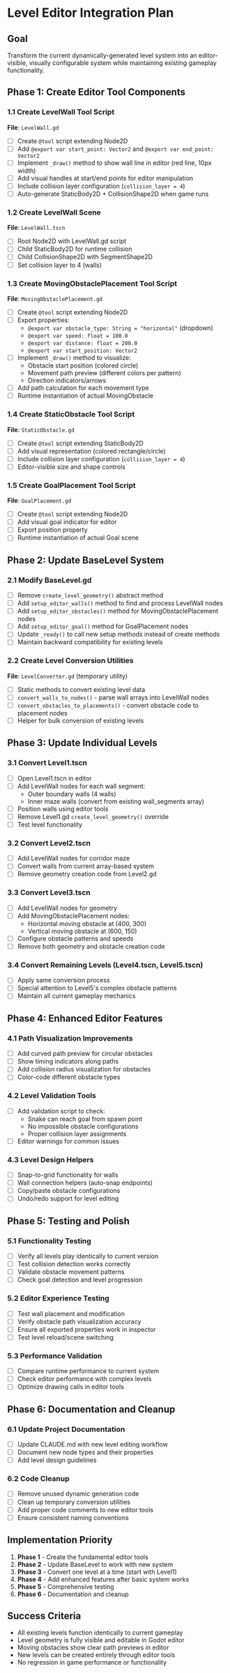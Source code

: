 # Level Editor Integration Plan

## Goal
Transform the current dynamically-generated level system into an editor-visible, visually configurable system while maintaining existing gameplay functionality.

## Phase 1: Create Editor Tool Components

### 1.1 Create LevelWall Tool Script
**File**: `LevelWall.gd`
- [ ] Create `@tool` script extending Node2D
- [ ] Add `@export var start_point: Vector2` and `@export var end_point: Vector2`
- [ ] Implement `_draw()` method to show wall line in editor (red line, 10px width)
- [ ] Add visual handles at start/end points for editor manipulation
- [ ] Include collision layer configuration (`collision_layer = 4`)
- [ ] Auto-generate StaticBody2D + CollisionShape2D when game runs

### 1.2 Create LevelWall Scene
**File**: `LevelWall.tscn`
- [ ] Root Node2D with LevelWall.gd script
- [ ] Child StaticBody2D for runtime collision
- [ ] Child CollisionShape2D with SegmentShape2D
- [ ] Set collision layer to 4 (walls)

### 1.3 Create MovingObstaclePlacement Tool Script
**File**: `MovingObstaclePlacement.gd`
- [ ] Create `@tool` script extending Node2D
- [ ] Export properties:
  - `@export var obstacle_type: String = "horizontal"` (dropdown)
  - `@export var speed: float = 100.0`
  - `@export var distance: float = 200.0`
  - `@export var start_position: Vector2`
- [ ] Implement `_draw()` method to visualize:
  - Obstacle start position (colored circle)
  - Movement path preview (different colors per pattern)
  - Direction indicators/arrows
- [ ] Add path calculation for each movement type
- [ ] Runtime instantiation of actual MovingObstacle

### 1.4 Create StaticObstacle Tool Script
**File**: `StaticObstacle.gd`
- [ ] Create `@tool` script extending StaticBody2D
- [ ] Add visual representation (colored rectangle/circle)
- [ ] Include collision layer configuration (`collision_layer = 4`)
- [ ] Editor-visible size and shape controls

### 1.5 Create GoalPlacement Tool Script
**File**: `GoalPlacement.gd`
- [ ] Create `@tool` script extending Node2D
- [ ] Add visual goal indicator for editor
- [ ] Export position property
- [ ] Runtime instantiation of actual Goal scene

## Phase 2: Update BaseLevel System

### 2.1 Modify BaseLevel.gd
- [ ] Remove `create_level_geometry()` abstract method
- [ ] Add `setup_editor_walls()` method to find and process LevelWall nodes
- [ ] Add `setup_editor_obstacles()` method for MovingObstaclePlacement nodes
- [ ] Add `setup_editor_goal()` method for GoalPlacement nodes
- [ ] Update `_ready()` to call new setup methods instead of create methods
- [ ] Maintain backward compatibility for existing levels

### 2.2 Create Level Conversion Utilities
**File**: `LevelConverter.gd` (temporary utility)
- [ ] Static methods to convert existing level data
- [ ] `convert_walls_to_nodes()` - parse wall arrays into LevelWall nodes
- [ ] `convert_obstacles_to_placements()` - convert obstacle code to placement nodes
- [ ] Helper for bulk conversion of existing levels

## Phase 3: Update Individual Levels

### 3.1 Convert Level1.tscn
- [ ] Open Level1.tscn in editor
- [ ] Add LevelWall nodes for each wall segment:
  - Outer boundary walls (4 walls)
  - Inner maze walls (convert from existing wall_segments array)
- [ ] Position walls using editor tools
- [ ] Remove Level1.gd `create_level_geometry()` override
- [ ] Test level functionality

### 3.2 Convert Level2.tscn
- [ ] Add LevelWall nodes for corridor maze
- [ ] Convert walls from current array-based system
- [ ] Remove geometry creation code from Level2.gd

### 3.3 Convert Level3.tscn
- [ ] Add LevelWall nodes for geometry
- [ ] Add MovingObstaclePlacement nodes:
  - Horizontal moving obstacle at (400, 300)
  - Vertical moving obstacle at (600, 150)
- [ ] Configure obstacle patterns and speeds
- [ ] Remove both geometry and obstacle creation code

### 3.4 Convert Remaining Levels (Level4.tscn, Level5.tscn)
- [ ] Apply same conversion process
- [ ] Special attention to Level5's complex obstacle patterns
- [ ] Maintain all current gameplay mechanics

## Phase 4: Enhanced Editor Features

### 4.1 Path Visualization Improvements
- [ ] Add curved path preview for circular obstacles
- [ ] Show timing indicators along paths
- [ ] Add collision radius visualization for obstacles
- [ ] Color-code different obstacle types

### 4.2 Level Validation Tools
- [ ] Add validation script to check:
  - Snake can reach goal from spawn point
  - No impossible obstacle configurations
  - Proper collision layer assignments
- [ ] Editor warnings for common issues

### 4.3 Level Design Helpers
- [ ] Snap-to-grid functionality for walls
- [ ] Wall connection helpers (auto-snap endpoints)
- [ ] Copy/paste obstacle configurations
- [ ] Undo/redo support for level editing

## Phase 5: Testing and Polish

### 5.1 Functionality Testing
- [ ] Verify all levels play identically to current version
- [ ] Test collision detection works correctly
- [ ] Validate obstacle movement patterns
- [ ] Check goal detection and level progression

### 5.2 Editor Experience Testing
- [ ] Test wall placement and modification
- [ ] Verify obstacle path visualization accuracy
- [ ] Ensure all exported properties work in inspector
- [ ] Test level reload/scene switching

### 5.3 Performance Validation
- [ ] Compare runtime performance to current system
- [ ] Check editor performance with complex levels
- [ ] Optimize drawing calls in editor tools

## Phase 6: Documentation and Cleanup

### 6.1 Update Project Documentation
- [ ] Update CLAUDE.md with new level editing workflow
- [ ] Document new node types and their properties
- [ ] Add level design guidelines

### 6.2 Code Cleanup
- [ ] Remove unused dynamic generation code
- [ ] Clean up temporary conversion utilities
- [ ] Add proper code comments to new editor tools
- [ ] Ensure consistent naming conventions

## Implementation Priority
1. **Phase 1** - Create the fundamental editor tools
2. **Phase 2** - Update BaseLevel to work with new system
3. **Phase 3** - Convert one level at a time (start with Level1)
4. **Phase 4** - Add enhanced features after basic system works
5. **Phase 5** - Comprehensive testing
6. **Phase 6** - Documentation and cleanup

## Success Criteria
- All existing levels function identically to current gameplay
- Level geometry is fully visible and editable in Godot editor
- Moving obstacles show clear path previews in editor
- New levels can be created entirely through editor tools
- No regression in game performance or functionality